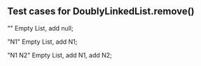 ## Test cases for DoublyLinkedList.remove()

"" Empty List, add null;

"N1" Empty List, add N1;

"N1 N2" Empty List, add N1, add N2;
